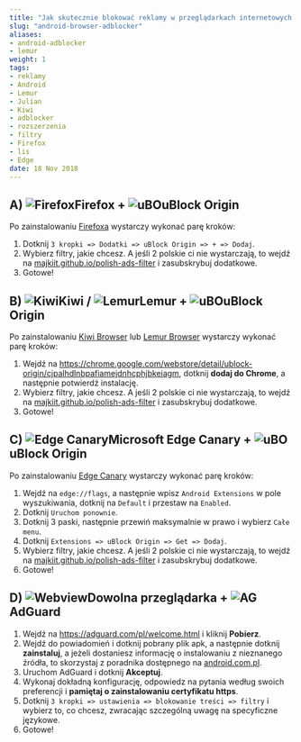 ```yaml
---
title: "Jak skutecznie blokować reklamy w przeglądarkach internetowych na Androidzie?"
slug: "android-browser-adblocker"
aliases:
- android-adblocker
- lemur
weight: 1
tags:
- reklamy
- Android
- Lemur
- Julian
- Kiwi
- adblocker
- rozszerzenia
- filtry
- Firefox
- lis
- Edge
date: 18 Nov 2018
---
```


## A) ![Firefox]Firefox + ![uBO]uBlock Origin
Po zainstalowaniu [Firefoxa](https://play.google.com/store/apps/details?id=org.mozilla.firefox) wystarczy wykonać parę kroków:
1. Dotknij `3 kropki => Dodatki => uBlock Origin => + => Dodaj`.
2. Wybierz filtry, jakie chcesz. A jeśli 2 polskie ci nie wystarczają, to wejdź na [majkiit.github.io/polish-ads-filter](https://majkiit.github.io/polish-ads-filter/) i zasubskrybuj dodatkowe.
3. Gotowe!

## B) ![Kiwi]Kiwi / ![Lemur]Lemur + ![uBO]uBlock Origin
Po zainstalowaniu [Kiwi Browser](https://play.google.com/store/apps/details?id=com.kiwibrowser.browser) lub [Lemur Browser](https://play.google.com/store/apps/details?id=com.lemurbrowser.exts) wystarczy wykonać parę kroków:
1. Wejdź na https://chrome.google.com/webstore/detail/ublock-origin/cjpalhdlnbpafiamejdnhcphjbkeiagm, dotknij **dodaj do Chrome**, a następnie potwierdź instalację.
2. Wybierz filtry, jakie chcesz. A jeśli 2 polskie ci nie wystarczają, to wejdź na [majkiit.github.io/polish-ads-filter](https://majkiit.github.io/polish-ads-filter/) i zasubskrybuj dodatkowe.
3. Gotowe!

## C) ![Edge Canary]Microsoft Edge Canary + ![uBO]uBlock Origin
Po zainstalowaniu [Edge Canary](https://play.google.com/store/apps/details?id=com.microsoft.emmx.canary) wystarczy wykonać parę kroków:
1. Wejdź na `edge://flags`, a następnie wpisz `Android Extensions` w pole wyszukiwania, dotknij na `Default` i przestaw na `Enabled`.
2. Dotknij `Uruchom ponownie`.
3. Dotknij 3 paski, następnie przewiń maksymalnie w prawo i wybierz `Całe menu`.
4. Dotknij `Extensions => uBlock Origin => Get => Dodaj`.
5. Wybierz filtry, jakie chcesz. A jeśli 2 polskie ci nie wystarczają, to wejdź na [majkiit.github.io/polish-ads-filter](https://majkiit.github.io/polish-ads-filter/) i zasubskrybuj dodatkowe.
6. Gotowe!

## D) ![Webview]Dowolna przeglądarka + ![AG]AdGuard
1. Wejdź na https://adguard.com/pl/welcome.html i kliknij **Pobierz**.
2. Wejdź do powiadomień i dotknij pobrany plik apk, a następnie dotknij **zainstaluj**, a jeżeli dostaniesz informację o instalowaniu z nieznanego źródła, to skorzystaj z poradnika dostępnego na [android.com.pl](https://android.com.pl/porady/250018-aplikacje-z-nieznanych-zrodel/).
3. Uruchom AdGuard i dotknij **Akceptuj**.
4. Wykonaj dokładną konfigurację, odpowiedz na pytania według swoich preferencji i **pamiętaj o zainstalowaniu certyfikatu https**.
5. Dotknij `3 kropki => ustawienia => blokowanie treści => filtry` i wybierz to, co chcesz, zwracając szczególną uwagę na specyficzne językowe.
6. Gotowe!

[Firefox]: https://cdnjs.cloudflare.com/ajax/libs/browser-logos/74.1.0/firefox/firefox_24x24.png "Mozilla Firefox"
[Kiwi]: images/kiwi_24.png "Kiwi Browser"
[Lemur]: images/lemur_24.png "Lemur Browser"
[Edge Canary]: https://cdnjs.cloudflare.com/ajax/libs/browser-logos/74.1.0/edge-canary/edge-canary_24x24.png
[Webview]: https://cdnjs.cloudflare.com/ajax/libs/browser-logos/74.1.0/android-webview/android-webview_24x24.png

[uBO]: images/uBO_24.png
[AG]: images/AdGuard_logo_24.png
